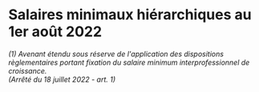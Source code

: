 # Salaires minimaux hiérarchiques au 1er août 2022

 *(1) *Avenant étendu sous réserve de l'application des dispositions règlementaires portant fixation du salaire minimum interprofessionnel de croissance.*  
 (Arrêté du 18 juillet 2022 - art. 1)*

